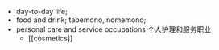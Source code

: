 - day-to-day life;
- food and drink; tabemono, nomemono;
- personal care and service occupations 个人护理和服务职业
    - [[cosmetics]]
